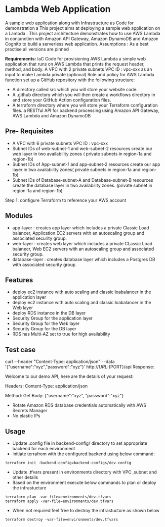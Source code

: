 # Lambda Web Application


A sample web application along with Infrastructure as Code for demonstration a
This project aims at deploying a sample web application on a Lambda .
This  project architecture demonstrates how to use AWS Lambda in conjunction with Amazon API Gateway, Amazon DynamoDB and Amazon Cognito to build a serverless web application.
Assumptions :
As a best practise all versions are pinned

**Requirements:**
IaC Code for provisioning AWS Lambda
a simple web application that runs on AWS Lambda that prints the request header, method, and body.
A VPC  with  2 private subnets VPC ID : vpc-xxx as an input to make Lambda private (optional)
Role and policy for AWS Lambda function
set up a GitHub repository with the following structure:
   - A directory called src which you will store your website code.
   - A .github directory which you will then create a workflows directory in and store your GitHub Action configuration files.
   - A terraform directory where you will store your Terraform configuration files.
   a RESTful API for backend processing using Amazon API Gateway, AWS Lambda and Amazon DynamoDB

## Pre- Requisites

- A VPC  with  6 private subnets VPC ID : vpc-xxx
- Subnet IDs of web-subnet-1 and web-subnet-2 resources create our web layer in two availability zones ( private subnets in region-1a and region-1b)
- Subnet IDs of App-subnet-1 and app-subnet-2 resources create our app layer in two availability zones( private subnets in region-1a and region-1b)
- Subnet IDs of Database-subnet-A and Database-subnet-B resources create the database layer in two availability zones. (private subnet in region-1a and region-1b)

Step 1:
configure Terraform to reference your AWS account
## Modules

- app-layer : creates app layer which includes a private Classic Load balancer, Application EC2 servers with an autoscaling group and associated security group.
- web-layer : creates web layer which includes a private CLassic Load balanecr, Web EC2 servers with an autoscaling group and associated security group.
- database-layer : creates database layer which includes a Postgres DB with associated security group.

## Features

- deploy ec2 instance with auto scaling and classic loabalancer in the application layer  
- deploy ec2 instance with auto scaling and classic loabalancer in the Web layer
- deploy RDS instance in the DB layer
- Security Group for the application layer
- Security Group for the Web layer
- Security Group for the DB layer
- RDS has Multi-AZ set to true for high availability


## Test case
curl --header "Content-Type: application/json" --data '{"username":"xyz","password":"xyz"}' http://${URL}:${PORT}/api
Response:

Welcome to our demo API, here are the details of your request:

Headers: Content-Type: application/json

Method: Get Body: {"username":"xyz", "password":"xyz"}


[comment]: # ( An optional Route53 module   to bind the domain url to privatesubnet of  We b VPC)

- Rotate Amazon RDS database credentials automatically with AWS Secrets Manager
- No elastic IPs

[comment]: # (Use user data to bootstrap web and app servers)

## Usage

- Update .config file in backend-config/ directory to set appropriate backend for each environment
- Initiate terrafrom with the configured backend using below command:

~~~
terraform init -backend-config=backend-configs/dev.config
~~~

- Update .tfvars present in environments directory with VPC ,subnet and other details
- Based on the environment execute below commands to plan or deploy the infrastucture

~~~
terraform plan -var-file=environments/dev.tfvars
terraform apply -var-file=environments/dev.tfvars
~~~

- When not required feel free to destroy the infrastucture as shown below

~~~
terraform destroy -var-file=environments/dev.tfvars
